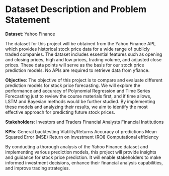 # Dataset Description and Problem Statement

**Dataset**: Yahoo Finance

The dataset for this project will be obtained from the Yahoo Finance API, which provides historical stock price data for a wide range of publicly traded companies. The dataset includes essential features such as opening and closing prices, high and low prices, trading volume, and adjusted close prices. These data points will serve as the basis for our stock price prediction models. No APIs are required to retrieve data from yfiance. 

**Objective**:
The objective of this project is to compare and evaluate different prediction models for stock price forecasting. We will explore the performance and accuracy of Polynomial Regression and Time Series Forecasting just to review the course materials first, and if time allows,  LSTM and Bayesian methods would be further studied. By implementing these models and analyzing their results, we aim to identify the most effective approach for predicting future stock prices.

**Stakeholders**:
Investors and Traders
Financial Analysts
Financial Institutions

**KPIs**:
General backtesting 
Vlatility/Returns 
Accuracy of predictions 
Mean Squared Error (MSE)
Return on Investment (ROI)
Computational efficiency

By conducting a thorough analysis of the Yahoo Finance dataset and implementing various prediction models, this project will provide insights and guidance for stock price prediction. It will enable stakeholders to make informed investment decisions, enhance their financial analysis capabilities, and improve trading strategies.

